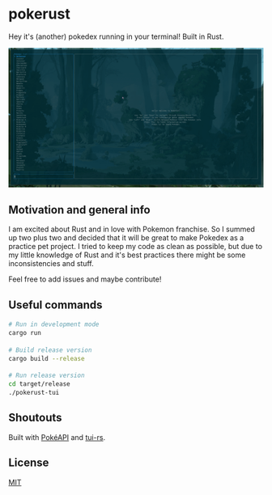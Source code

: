 # pokerust

Hey it's (another) pokedex running in your terminal! Built in Rust.

![Quick Demo](/docs/demo.gif "Logo Title Text 1")

## Motivation and general info

I am excited about Rust and in love with Pokemon franchise. So I summed up two plus two and decided that it will be great to make Pokedex as a practice pet project. I tried to keep my code as clean as possible, but due to my little knowledge of Rust and it's best practices there might be some inconsistencies and stuff.

Feel free to add issues and maybe contribute!

## Useful commands

```bash
# Run in development mode
cargo run

# Build release version
cargo build --release

# Run release version
cd target/release
./pokerust-tui
```

## Shoutouts
Built with [PokéAPI](https://pokeapi.co/) and [tui-rs](https://github.com/fdehau/tui-rs).

## License
[MIT](https://opensource.org/licenses/MIT)